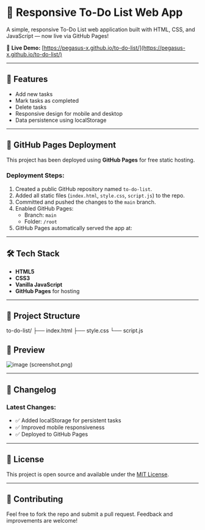 # 📝 Responsive To-Do List Web App

A simple, responsive To-Do List web application built with HTML, CSS, and JavaScript — now live via GitHub Pages!

🔗 **Live Demo:** [https://pegasus-x.github.io/to-do-list/](https://pegasus-x.github.io/to-do-list/)

---

## 📌 Features

- Add new tasks
- Mark tasks as completed
- Delete tasks
- Responsive design for mobile and desktop
- Data persistence using localStorage

---

## 🚀 GitHub Pages Deployment

This project has been deployed using **GitHub Pages** for free static hosting.

### Deployment Steps:
1. Created a public GitHub repository named `to-do-list`.
2. Added all static files (`index.html`, `style.css`, `script.js`) to the repo.
3. Committed and pushed the changes to the `main` branch.
4. Enabled GitHub Pages:
   - Branch: `main`
   - Folder: `/root`
5. GitHub Pages automatically served the app at:



---

## 🛠️ Tech Stack

- **HTML5**
- **CSS3**
- **Vanilla JavaScript**
- **GitHub Pages** for hosting

---

## 📂 Project Structure

to-do-list/
├── index.html
├── style.css
└── script.js

## 📸 Preview
![image](https://github.com/user-attachments/assets/54ed38aa-3d43-470e-9485-e7c9573e9715) (screenshot.png) 


---

## 🧾 Changelog

### Latest Changes:
- ✅ Added localStorage for persistent tasks
- ✅ Improved mobile responsiveness
- ✅ Deployed to GitHub Pages

---

## 📜 License

This project is open source and available under the [MIT License](LICENSE).

---

## 🤝 Contributing

Feel free to fork the repo and submit a pull request. Feedback and improvements are welcome!


